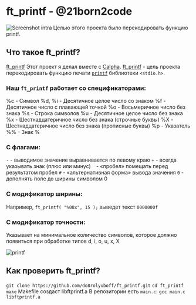 # ft_printf - @21born2code
![Screenshot intra](https://github.com/do8rolyuboff/ft_printf/blob/master/others/screenshot.png)
Целью этого проекта было перекодировать функцию printf.
## Что такое ft_printf?
[ft_printf](https://github.com/do8rolyuboff/ft_printf/blob/master/others/ft_printf.pdf)
Этот проект я делал вместе с [Calpha](https://github.com/semenpindak).
[ft_printf](https://github.com/do8rolyuboff/ft_printf/blob/master/others/ft_printf.pdf) - цель проекта перекодировать функцию печати [`printf`](https://ru.wikipedia.org/wiki/Printf) библиотеки `<stdio.h>`.

### Наш `ft_printf` работает со спецификаторами:
%c - Символ
%d, %i - Десятичное целое число со знаком
%f - Десятичное число с плавающей точкой
%o - Восьмеричное число без знака
%s - Строка символов
%u - Десятичное целое число без знака
%x - Шестнадцатеричное число без знака (строчные буквы)
%X - Шестнадцатеричное число без знака (прописные буквы)
%р - Указатель
%% - Знак %
### С флагами:
`-`	-	выводимое значение выравнивается по левому краю
`+`	-	всегда указывать знак (плюс или минус)
` `	- «пробел» помещать перед результатом пробел
`#` - «альтернативная форма» вывода значения
`0`	- дополнять поле до ширины символом 0
### С модификатор ширины:
Например, `ft_printf( "%08x", 15 );` выведет текст `0000000f`
### С модификатор точности:
Указывает на минимальное количество символов, которое должно появиться при обработке типов d, i, o, u, x, X

![printf](https://github.com/do8rolyuboff/ft_printf/blob/master/others/printf.png)

## Как проверить ft_printf?
`git clone https://github.com/do8rolyuboff/ft_printf.git`
`cd ft_printf`
`make`
Makefile создаст libftprintf.a
В репозитории есть `main.c`:
`gcc main.c libftprintf.a` 

